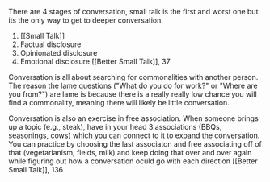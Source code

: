 
There are 4 stages of conversation, small talk is the first and worst one but its the only way to get to deeper conversation.
1. [[Small Talk]]
2. Factual disclosure
3. Opinionated disclosure
4. Emotional disclosure
	[[Better Small Talk]], 37

Conversation is all about searching for commonalities with another person. The reason the lame questions ("What do you do for work?" or "Where are you from?") are lame is because there is a really really low chance you will find a commonality, meaning there will likely be little conversation. 

Conversation is also an exercise in free association. When someone brings up a topic (e.g., steak), have in your head 3 associations (BBQs, seasonings, cows) which you can connect to it to expand the conversation.
	You can practice by choosing the last associaton and free associating off of that (vegetarianism, fields, milk) and keep doing that over and over again while figuring out how a conversation oculd go with each direction
		[[Better Small Talk]], 136